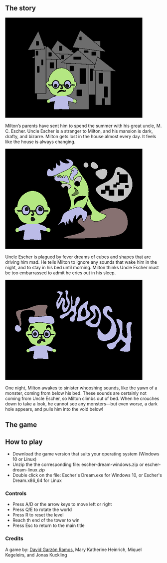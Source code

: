 ## The story

![Act 1](assets/images/act1.png)

Milton’s parents have sent him to spend the summer with his great uncle, M. C. Escher. Uncle Escher is a stranger to Milton, and his mansion is dark, drafty, and bizarre. Milton gets lost in the house almost every day. It feels like the house is always changing.

![Act 2](assets/images/act2.png)

Uncle Escher is plagued by fever dreams of cubes and shapes that are driving him mad. He tells Milton to ignore any sounds that wake him in the night, and to stay in his bed until morning. Milton thinks Uncle Escher must be too embarrassed to admit he cries out in his sleep.

![Act 3](assets/images/act3.png)

One night, Milton awakes to sinister whooshing sounds, like the yawn of a monster, coming from below his bed. These sounds are certainly not coming from Uncle Escher, so Milton climbs out of bed. When he crouches down to take a look, he cannot see any monsters––but even worse, a dark hole appears, and pulls him into the void below!

## The game

## How to play

- Download the game version that suits your operating system (Windows 10 or Linux)
- Unzip the the corresponding file: escher-dream-windows.zip or escher-dream-linux.zip
- Double click on the file: Escher's Dream.exe for Windows 10, or Escher's Dream.x86_64 for Linux

### Controls

- Press A/D or the arrow keys to move left or right
- Press Q/E to rotate the world
- Press R to reset the level
- Reach th end of the tower to win
- Press Esc to return to the main title

### Credits

A game by: [David Garzón Ramos](https://twitter.com/dgarzonramos), Mary Katherine Heinrich, Miquel Kegeleirs, and Jonas Kuckling